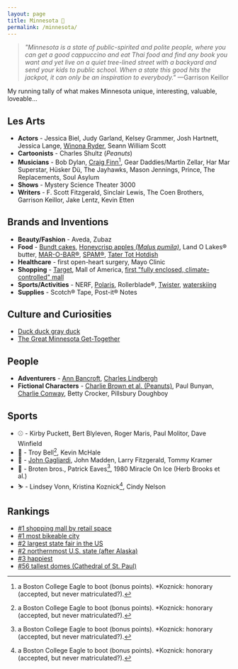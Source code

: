 ```yaml
---
layout: page
title: Minnesota 🛶
permalink: /minnesota/
---
```

> *"Minnesota is a state of public-spirited and polite people, where you can get a good cappuccino and eat Thai food and find any book you want and yet live on a quiet tree-lined street with a backyard and send your kids to public school. When a state this good hits the jackpot, it can only be an inspiration to everybody."* —Garrison Keillor

My running tally of what makes Minnesota unique, interesting, valuable, loveable...

## Les Arts
- **Actors** - Jessica Biel, Judy Garland, Kelsey Grammer, Josh Hartnett, Jessica Lange, [Winona Ryder](https://www.welcometowinona.com/), Seann William Scott
- **Cartoonists** - Charles Shultz (*Peanuts*)
- **Musicians** - Bob Dylan, [Craig Finn](https://craigfinn.net/)[^1], Gear Daddies/Martin Zellar, Har Mar Superstar, Hüsker Dü, The Jayhawks, Mason Jennings, Prince, The Replacements, Soul Asylum
- **Shows** - Mystery Science Theater 3000
- **Writers** - F. Scott Fitzgerald, Sinclair Lewis, The Coen Brothers, Garrison Keillor, Jake Lentz, Kevin Etten

## Brands and Inventions
- **Beauty/Fashion** - Aveda, Zubaz
- **Food** - [Bundt cakes](https://www.foodandwine.com/news/brief-delightful-history-bundt-pan), [Honeycrisp apples *(Malus pumila)*](https://en.wikipedia.org/wiki/Honeycrisp), Land O Lakes® butter, [MAR-O-BAR®](https://www.minnesotamonthly.com/archive/candy-bar-combat/), [SPAM®](https://en.wikipedia.org/wiki/Spam_(food)), [Tater Tot Hotdish](https://vimeo.com/65158243)
- **Healthcare** - first open-heart surgery, Mayo Clinic
- **Shopping** - [Target](https://www.target.com/), Mall of America, [first "fully enclosed, climate-controlled" mall](https://www.theguardian.com/cities/2015/may/06/southdale-center-america-first-shopping-mall-history-cities-50-buildings)
- **Sports/Activities** - NERF, [Polaris](https://www.polaris.com/en-us/brands/), Rollerblade®, [Twister](https://en.wikipedia.org/wiki/Twister_(game)), [waterskiing](https://www.britannica.com/sports/waterskiing)
- **Supplies** - Scotch® Tape, Post-it® Notes

## Culture and Curiosities
- [Duck duck gray duck](https://www.startribune.com/why-do-minnesotans-play-duck-duck-gray-duck-instead-of-duck-duck-goose/502474351/)
- [The Great Minnesota Get-Together](https://www.insider.com/best-state-fairs-in-the-us-2018-5#1-the-minnesota-state-fair-17)

## People
- **Adventurers** - [Ann Bancroft](https://en.wikipedia.org/wiki/Ann_Bancroft), [Charles Lindbergh](https://en.wikipedia.org/wiki/Charles_Lindbergh)
- **Fictional Characters** - [Charlie Brown et al. (Peanuts)](https://peanuts.fandom.com/wiki/Setting), Paul Bunyan, [Charlie Conway](https://disney.fandom.com/wiki/Charlie_Conway), Betty Crocker, Pillsbury Doughboy

## Sports
- ⚾ - Kirby Puckett, Bert Blyleven, Roger Maris, Paul Molitor, Dave Winfield
- 🏀 - Troy Bell[^1], Kevin McHale
- 🏈 - [John Gagliardi](https://www.google.com/search?q=The+Winningest+Coach+In+College+Football+History), John Madden, Larry Fitzgerald, Tommy Kramer
- 🏒 - Broten bros., Patrick Eaves[^1], 1980 Miracle On Ice (Herb Brooks et al.)
- ⛷ - Lindsey Vonn, Kristina Koznick[^1], Cindy Nelson

[^1]: a Boston College Eagle to boot (bonus points). *Koznick: honorary (accepted, but never matriculated?).

## Rankings
- [#1 shopping mall by retail space](https://en.wikipedia.org/wiki/List_of_largest_shopping_malls_in_the_United_States)
- [#1 most bikeable city](https://www.redfin.com/news/most-bike-friendly-cities-usa-2020/)
- [#2 largest state fair in the US](https://www.mnstatefair.org/about-the-fair/attendance/)
- [#2 northernmost U.S. state (after Alaska)](https://en.wikipedia.org/wiki/Geography_of_Minnesota)
- [#3 happiest](https://wallethub.com/edu/happiest-states/6959)
- [#56 tallest domes (Cathedral of St. Paul)](https://en.wikipedia.org/wiki/List_of_tallest_domes)